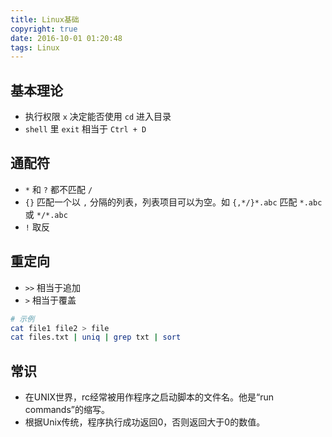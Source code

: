 ```yaml
---
title: Linux基础
copyright: true
date: 2016-10-01 01:20:48
tags: Linux
---
```


## 基本理论
- 执行权限 `x` 决定能否使用 `cd` 进入目录
- `shell` 里 `exit` 相当于 `Ctrl + D`

## 通配符
- `*` 和 `?` 都不匹配 `/`
- `{}` 匹配一个以 `,` 分隔的列表，列表项目可以为空。如 `{,*/}*.abc` 匹配 `*.abc` 或 `*/*.abc`
- `!` 取反

## 重定向
- `>>` 相当于追加
- `>` 相当于覆盖
```bash
# 示例
cat file1 file2 > file
cat files.txt | uniq | grep txt | sort
```

## 常识
- 在UNIX世界，rc经常被用作程序之启动脚本的文件名。他是“run commands”的缩写。
- 根据Unix传统，程序执行成功返回0，否则返回大于0的数值。

